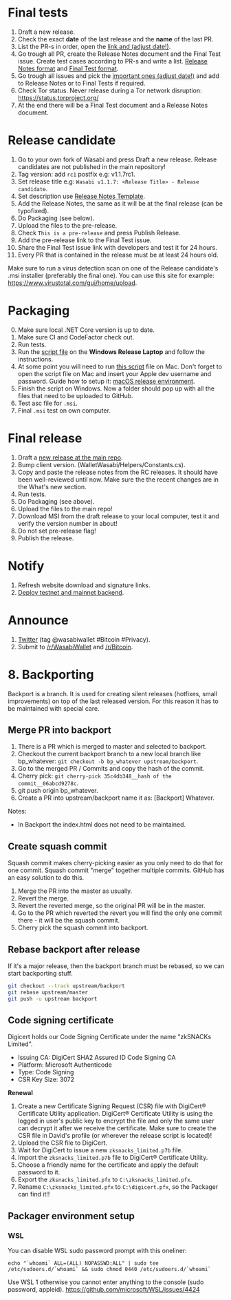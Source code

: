# Final tests

1. Draft a new release.
2. Check the exact **date** of the last release and the **name** of the last PR.
3. List the PR-s in order, open the [link and (adjust date!)](https://github.com/zkSNACKs/WalletWasabi/pulls?q=is%3Apr+merged%3A%3E%3D2019-07-07+sort%3Aupdated-asc).
4. Go trough all PR, create the Release Notes document and the Final Test issue. Create test cases according to PR-s and write a list. [Release Notes format](https://github.com/zkSNACKs/WalletWasabi/releases/tag/v1.1.6) and [Final Test format](https://github.com/zkSNACKs/WalletWasabi/issues/2227).
5. Go trough all issues and pick the [important ones (adjust date!)](https://github.com/zkSNACKs/WalletWasabi/issues?utf8=%E2%9C%93&q=is%3Aissue+closed%3A%3E%3D2019-07-07+sort%3Aupdated-asc+) and add to Release Notes or to Final Tests if required.
6. Check Tor status. Never release during a Tor network disruption: https://status.torproject.org/
7. At the end there will be a Final Test document and a Release Notes document.

# Release candidate

1. Go to your own fork of Wasabi and press Draft a new release. Release candidates are not published in the main repository!
2. Tag version: add `rc1` postfix e.g: v1.1.7rc1.
3. Set release title e.g: `Wasabi v1.1.7: <Release Title> - Release candidate`.
4. Set description use [Release Notes Template]([https://github.com/molnard/WalletWasabi/releases](https://github.com/zkSNACKs/WalletWasabi/blob/master/WalletWasabi.Documentation/ClientRelease/ReleaseNotesTemplate.md)).
5. Add the Release Notes, the same as it will be at the final release (can be typofixed).
6. Do Packaging (see below).
16. Upload the files to the pre-release.
17. Check `This is a pre-release` and press Publish Release.
18. Add the pre-release link to the Final Test issue.
19. Share the Final Test issue link with developers and test it for 24 hours.
20. Every PR that is contained in the release must be at least 24 hours old.

Make sure to run a virus detection scan on one of the Release candidate's .msi installer (preferably the final one). You can use this site for example: https://www.virustotal.com/gui/home/upload.

# Packaging

0. Make sure local .NET Core version is up to date.
1. Make sure CI and CodeFactor check out.
2. Run tests.
3. Run the [script file](https://github.com/zkSNACKs/WalletWasabi/blob/master/WalletWasabi.Packager/scripts/Wasabi_release.ps1) on the **Windows Release Laptop** and follow the instructions.
4. At some point you will need to run [this script](https://github.com/zkSNACKs/WalletWasabi/blob/master/WalletWasabi.Packager/scripts/WasabiNoratize.scpt) file on Mac. Don't forget to open the script file on Mac and insert your Apple dev username and password. Guide how to setup it: [macOS release environment](https://github.com/zkSNACKs/WalletWasabi/blob/master/WalletWasabi.Documentation/Guides/MacOsSigning.md).
5. Finish the script on Windows. Now a folder should pop up with all the files that need to be uploaded to GitHub.
6. Test asc file for `.msi`.
7. Final `.msi` test on own computer.

# Final release

1. Draft a [new release at the main repo](https://github.com/zkSNACKs/WalletWasabi/releases/new).
2. Bump client version. (WalletWasabi/Helpers/Constants.cs).
3. Copy and paste the release notes from the RC releases. It should have been well-reviewed until now. Make sure the the recent changes are in the What's new section. 
2. Run tests.
3. Do Packaging (see above).
4. Upload the files to the main repo!
5. Download MSI from the draft release to your local computer, test it and verify the version number in about!
6. Do not set pre-release flag!
7. Publish the release.

# Notify

1. Refresh website download and signature links.
2. [Deploy testnet and mainnet backend](https://github.com/zkSNACKs/WalletWasabi/blob/master/WalletWasabi.Documentation/HowToDeploy.md).

# Announce

1. [Twitter](https://twitter.com) (tag @wasabiwallet #Bitcoin #Privacy).
2. Submit to [/r/WasabiWallet](https://old.reddit.com/r/WasabiWallet/) and [/r/Bitcoin](https://old.reddit.com/r/Bitcoin/).

# 8. Backporting

Backport is a branch. It is used for creating silent releases (hotfixes, small improvements) on top of the last released version. For this reason it has to be maintained with special care.

## Merge PR into backport

1. There is a PR which is merged to master and selected to backport.
2. Checkout the current backport branch to a new local branch like bp_whatever: `git checkout -b bp_whatever upstream/backport`.
3. Go to the merged PR / Commits and copy the hash of the commit.
4. Cherry pick: `git cherry-pick 35c4db348__hash of the commit__06abcd9278c`.
5. git push origin bp_whatever.
6. Create a PR into upstream/backport name it as: [Backport] Whatever.

Notes:
- In Backport the index.html does not need to be maintained.

## Create squash commit
Squash commit makes cherry-picking easier as you only need to do that for one commit. Squash commit "merge" together multiple commits. GitHub has an easy solution to do this.

1. Merge the PR into the master as usually.
2. Revert the merge.
3. Revert the reverted merge, so the original PR will be in the master.
4. Go to the PR which reverted the revert you will find the only one commit there - it will be the squash commit.
5. Cherry pick the squash commit into backport.

## Rebase backport after release

If it's a major release, then the backport branch must be rebased, so we can start backporting stuff.

```sh
git checkout --track upstream/backport
git rebase upstream/master
git push -u upstream backport
```

## Code signing certificate

Digicert holds our Code Signing Certificate under the name "zkSNACKs Limited".
- Issuing CA: DigiCert SHA2 Assured ID Code Signing CA
- Platform: Microsoft Authenticode
- Type: Code Signing
- CSR Key Size: 3072

**Renewal**

1. Create a new Certificate Signing Request (CSR) file with DigiCert® Certificate Utility application. 
   DigiCert® Certificate Utility is using the logged in user's public key to encrypt the file and only the same user can decrypt it after we receive the certificate.
   Make sure to create the CSR file in David's profile (or wherever the release script is located)!
2. Upload the CSR file to DigiCert.
3. Wait for DigiCert to issue a new `zksnacks_limited.p7b` file.
4. Import the `zksnacks_limited.p7b` file to DigiCert® Certificate Utility.
5. Choose a friendly name for the certificate and apply the default password to it.
6. Export the `zksnacks_limited.pfx` to `C:\zksnacks_limited.pfx`.
7. Rename `C:\zksnacks_limited.pfx` to `C:\digicert.pfx`, so the Packager can find it!!


## Packager environment setup

### WSL

You can disable WSL sudo password prompt with this oneliner: 

```
echo "`whoami` ALL=(ALL) NOPASSWD:ALL" | sudo tee /etc/sudoers.d/`whoami` && sudo chmod 0440 /etc/sudoers.d/`whoami`
```

Use WSL 1 otherwise you cannot enter anything to the console (sudo password, appleid). https://github.com/microsoft/WSL/issues/4424



